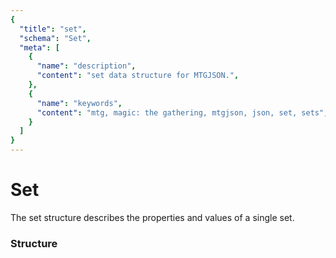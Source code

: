 ```yaml
---
{
  "title": "set",
  "schema": "Set",
  "meta": [
    {
      "name": "description",
      "content": "set data structure for MTGJSON.",
    },
    {
      "name": "keywords",
      "content": "mtg, magic: the gathering, mtgjson, json, set, sets",
    }
  ]
}
---
```


# Set

The set structure describes the properties and values of a single set.

### Structure

<GenerateTable/>